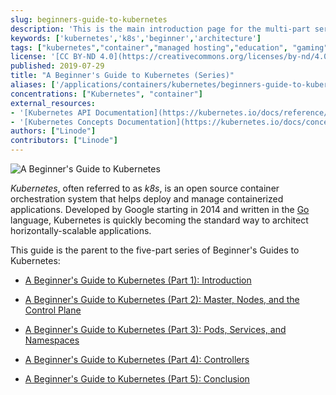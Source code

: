 ```yaml
---
slug: beginners-guide-to-kubernetes
description: 'This is the main introduction page for the multi-part series - An Introduction to Kubernetes Concepts and Components where you will learn about the various parts of Kubernetes.'
keywords: ['kubernetes','k8s','beginner','architecture']
tags: ["kubernetes","container","managed hosting","education", "gaming"]
license: '[CC BY-ND 4.0](https://creativecommons.org/licenses/by-nd/4.0)'
published: 2019-07-29
title: "A Beginner's Guide to Kubernetes (Series)"
aliases: ['/applications/containers/kubernetes/beginners-guide-to-kubernetes/','/applications/containers/beginners-guide-to-kubernetes/','/kubernetes/beginners-guide-to-kubernetes/']
concentrations: ["Kubernetes", "container"]
external_resources:
- '[Kubernetes API Documentation](https://kubernetes.io/docs/reference/generated/kubernetes-api/v1.17/)'
- '[Kubernetes Concepts Documentation](https://kubernetes.io/docs/concepts/)'
authors: ["Linode"]
contributors: ["Linode"]
---
```


![A Beginner's Guide to Kubernetes](beginners-guide-to-kubernetes.png "A Beginner's Guide to Kubernetes")

*Kubernetes*, often referred to as *k8s*, is an open source container orchestration system that helps deploy and manage containerized applications. Developed by Google starting in 2014 and written in the [Go](http://golang.org) language, Kubernetes is quickly becoming the standard way to architect horizontally-scalable applications.

This guide is the parent to the five-part series of Beginner's Guides to Kubernetes:

 - [A Beginner's Guide to Kubernetes (Part 1): Introduction](/docs/kubernetes/beginners-guide-to-kubernetes-part-1-introduction/)

 - [A Beginner's Guide to Kubernetes (Part 2): Master, Nodes, and the Control Plane](/docs/kubernetes/beginners-guide-to-kubernetes-part-2-master-nodes-control-plane/)

 - [A Beginner's Guide to Kubernetes (Part 3): Pods, Services, and Namespaces](/docs/kubernetes/beginners-guide-to-kubernetes-part-3-objects/)

 - [A Beginner's Guide to Kubernetes (Part 4): Controllers](/docs/kubernetes/beginners-guide-to-kubernetes-part-4-controllers/)

 - [A Beginner's Guide to Kubernetes (Part 5): Conclusion](/docs/kubernetes/beginners-guide-to-kubernetes-part-5-conclusion/)
